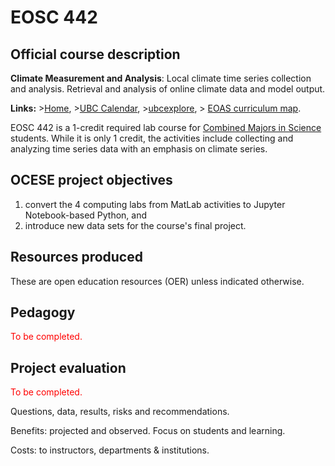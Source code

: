 # EOSC 442

## Official course description

**Climate Measurement and Analysis**: Local climate time series collection and analysis. Retrieval and analysis of online climate data and model output.

**Links:**
\>[Home](https://www.eoas.ubc.ca/academics/courses/eosc442),
\>[UBC Calendar](https://courses.students.ubc.ca/cs/courseschedule?pname=subjarea&tname=subj-course&dept=EOSC&course=442),
\>[ubcexplore](https://ubcexplorer.io/course/EOSC/442),
\> [EOAS curriculum map](https://www.eoas.ubc.ca/~quest/eoas-only.html).

EOSC 442 is a 1-credit required lab course for [Combined Majors in Science](https://cms.science.ubc.ca/) students. While it is only 1 credit, the activities include collecting and analyzing time series data with an emphasis on climate series. 

## OCESE project objectives

1. convert the 4 computing labs from MatLab activities to Jupyter Notebook-based Python, and 
2. introduce new data sets for the course's final project.

## Resources produced

These are open education resources (OER) unless indicated otherwise.

## Pedagogy

<span style="color:red">To be completed.</span>

## Project evaluation

<span style="color:red">To be completed.</span>

Questions, data, results, risks and recommendations.

Benefits: projected and observed. Focus on students and learning.

Costs: to instructors, departments & institutions.